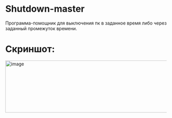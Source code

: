 # Shutdown-master
Программа-помощник для выключения пк в заданное время либо через заданный промежуток времени.

# Скриншот:
<img width="514" height="163" alt="image" src="https://github.com/user-attachments/assets/f33b4ccd-8f76-4689-9a24-cc0e684bc11d" />

